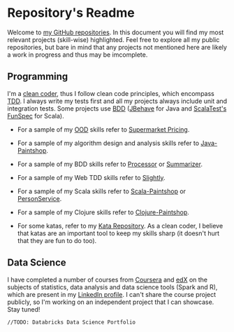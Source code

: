 # Repository's Readme

Welcome to [my GitHub repositories](https://github.com/marciogualtieri?tab=repositories). In this document you will find my most relevant projects (skill-wise) highlighted. Feel free to explore all my public repositories, but bare in mind that any projects not mentioned here are likely a work in progress and thus may be imcomplete.

## Programming

I'm a [clean coder](http://cleancoders.com), thus I follow clean code principles, which encompass [TDD](https://en.wikipedia.org/wiki/Test-driven_development). I always write my tests first and all my projects always include unit and integration tests. Some projects use [BDD](https://en.wikipedia.org/wiki/Behavior-driven_development) ([JBehave](http://jbehave.org/) for Java and [ScalaTest's FunSpec](http://www.scalatest.org/user_guide/tests_as_specifications) for Scala).

* For a sample of my [OOD](https://en.wikipedia.org/wiki/Object-oriented_design) skills refer to [Supermarket Pricing](https://github.com/marciogualtieri/Katas/tree/master/SupermarketPricing).

* For a sample of my algorithm design and analysis skills refer to [Java-Paintshop](https://github.com/marciogualtieri/Java-PaintShop).

* For a sample of my BDD skills refer to [Processor](https://github.com/marciogualtieri/Processor) or [Summarizer](https://github.com/marciogualtieri/Summarizer).

* For a sample of my Web TDD skills refer to [Slightly](https://github.com/marciogualtieri/Slightly).

* For a sample of my Scala skills refer to [Scala-Paintshop](https://github.com/marciogualtieri/Scala-PaintShop) or [PersonService](https://github.com/marciogualtieri/PersonService).

* For a sample of my Clojure skills refer to [Clojure-Paintshop](https://github.com/marciogualtieri/Clojure-PaintShop).

* For some katas, refer to my [Kata Repository](https://github.com/marciogualtieri/Katas). As a clean coder, I believe that katas are an important tool to keep my skills sharp (it doesn't hurt that they are fun to do too).

## Data Science

I have completed a number of courses from [Coursera](https://www.coursera.org/) and [edX](https://www.edx.org/) on the subjects of statistics, data analysis and data science tools (Spark and R), which are present in my [LinkedIn profile](https://www.linkedin.com/in/marcio-gualtieri-999773b). I can't share the course project publicly, so I'm working on an independent project that I can showcase. Stay tuned!

    //TODO: Databricks Data Science Portfolio


